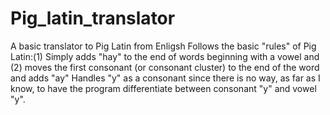 # Pig_latin_translator
A basic translator to Pig Latin from Enligsh
Follows the basic "rules" of Pig Latin:(1) Simply adds "hay" to the end of words beginning with a vowel and (2) moves the first consonant (or consonant cluster) to the end of the word and adds "ay"
Handles "y" as a consonant since there is no way, as far as I know, to have the program differentiate between consonant "y" and vowel "y".
